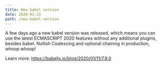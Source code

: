 ```yaml
---
title: New babel version
date: 2020-01-21
path: /new-babel-version
---
```


A few days ago a new babel version was released, which means you can use the latest ECMASCRIPT 2020 features without any additional plugins, besides babel. Nullish Coalescing and optional chaining in production, whoop whoop!

Learn more: https://babeljs.io/blog/2020/01/11/7.8.0